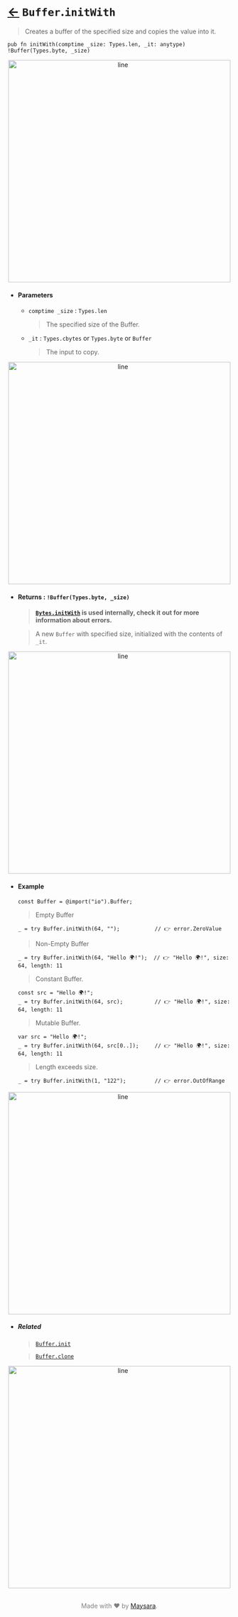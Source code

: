 # [←](../Buffer.md) `Buffer`.`initWith`

> Creates a buffer of the specified size and copies the value into it.

```zig
pub fn initWith(comptime _size: Types.len, _it: anytype) !Buffer(Types.byte, _size)
```


<div align="center">
<img src="https://raw.githubusercontent.com/Super-ZIG/io/refs/heads/main/docs/_dist/img/md/line.png" alt="line" style="width:500px;"/>
</div>

- #### Parameters

    - `comptime _size` : `Types.len`

        > The specified size of the Buffer.

    - `_it` : `Types.cbytes` or `Types.byte` or `Buffer`

        > The input to copy.

<div align="center">
<img src="https://raw.githubusercontent.com/Super-ZIG/io/refs/heads/main/docs/_dist/img/md/line.png" alt="line" style="width:500px;"/>
</div>

- #### Returns : `!Buffer(Types.byte, _size)`

    > **[`Bytes.initWith`](../../Bytes/api/initWith.md) is used internally, check it out for more information about errors.**

    > A new `Buffer` with specified size, initialized with the contents of `_it`.

<div align="center">
<img src="https://raw.githubusercontent.com/Super-ZIG/io/refs/heads/main/docs/_dist/img/md/line.png" alt="line" style="width:500px;"/>
</div>

- #### Example

    ```zig
    const Buffer = @import("io").Buffer;
    ```

    > Empty Buffer

    ```zig
    _ = try Buffer.initWith(64, "");           // 👉 error.ZeroValue
    ```

    > Non-Empty Buffer

    ```zig
    _ = try Buffer.initWith(64, "Hello 🌍!");  // 👉 "Hello 🌍!", size: 64, length: 11
    ```

    > Constant Buffer.

    ```zig
    const src = "Hello 🌍!";
    _ = try Buffer.initWith(64, src);          // 👉 "Hello 🌍!", size: 64, length: 11
    ```

    > Mutable Buffer.

    ```zig
    var src = "Hello 🌍!";
    _ = try Buffer.initWith(64, src[0..]);     // 👉 "Hello 🌍!", size: 64, length: 11
    ```

    > Length exceeds size.

    ```zig
    _ = try Buffer.initWith(1, "122");         // 👉 error.OutOfRange
    ```

<div align="center">
<img src="https://raw.githubusercontent.com/Super-ZIG/io/refs/heads/main/docs/_dist/img/md/line.png" alt="line" style="width:500px;"/>
</div>

- ##### Related

  > [`Buffer.init`](./init.md)

  > [`Buffer.clone`](./clone.md)


<div align="center">
<img src="https://raw.githubusercontent.com/Super-ZIG/io/refs/heads/main/docs/_dist/img/md/line.png" alt="line" style="width:500px;"/>
</div>

<p align="center" style="color:grey;"><br />Made with ❤️ by <a href="http://github.com/maysara-elshewehy" target="blank">Maysara</a>.</p>